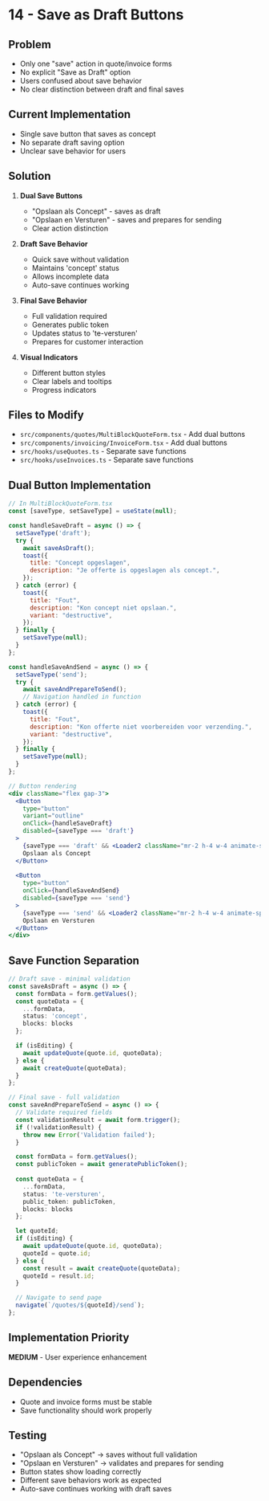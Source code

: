 # 14 - Save as Draft Buttons

## Problem
- Only one "save" action in quote/invoice forms
- No explicit "Save as Draft" option
- Users confused about save behavior
- No clear distinction between draft and final saves

## Current Implementation
- Single save button that saves as concept
- No separate draft saving option
- Unclear save behavior for users

## Solution
1. **Dual Save Buttons**
   - "Opslaan als Concept" - saves as draft
   - "Opslaan en Versturen" - saves and prepares for sending
   - Clear action distinction

2. **Draft Save Behavior**
   - Quick save without validation
   - Maintains 'concept' status
   - Allows incomplete data
   - Auto-save continues working

3. **Final Save Behavior**
   - Full validation required
   - Generates public token
   - Updates status to 'te-versturen'
   - Prepares for customer interaction

4. **Visual Indicators**
   - Different button styles
   - Clear labels and tooltips
   - Progress indicators

## Files to Modify
- `src/components/quotes/MultiBlockQuoteForm.tsx` - Add dual buttons
- `src/components/invoicing/InvoiceForm.tsx` - Add dual buttons
- `src/hooks/useQuotes.ts` - Separate save functions
- `src/hooks/useInvoices.ts` - Separate save functions

## Dual Button Implementation
```jsx
// In MultiBlockQuoteForm.tsx
const [saveType, setSaveType] = useState(null);

const handleSaveDraft = async () => {
  setSaveType('draft');
  try {
    await saveAsDraft();
    toast({
      title: "Concept opgeslagen",
      description: "Je offerte is opgeslagen als concept.",
    });
  } catch (error) {
    toast({
      title: "Fout",
      description: "Kon concept niet opslaan.",
      variant: "destructive",
    });
  } finally {
    setSaveType(null);
  }
};

const handleSaveAndSend = async () => {
  setSaveType('send');
  try {
    await saveAndPrepareToSend();
    // Navigation handled in function
  } catch (error) {
    toast({
      title: "Fout",
      description: "Kon offerte niet voorbereiden voor verzending.",
      variant: "destructive",
    });
  } finally {
    setSaveType(null);
  }
};

// Button rendering
<div className="flex gap-3">
  <Button 
    type="button"
    variant="outline" 
    onClick={handleSaveDraft}
    disabled={saveType === 'draft'}
  >
    {saveType === 'draft' && <Loader2 className="mr-2 h-4 w-4 animate-spin" />}
    Opslaan als Concept
  </Button>
  
  <Button 
    type="button"
    onClick={handleSaveAndSend}
    disabled={saveType === 'send'}
  >
    {saveType === 'send' && <Loader2 className="mr-2 h-4 w-4 animate-spin" />}
    Opslaan en Versturen
  </Button>
</div>
```

## Save Function Separation
```typescript
// Draft save - minimal validation
const saveAsDraft = async () => {
  const formData = form.getValues();
  const quoteData = {
    ...formData,
    status: 'concept',
    blocks: blocks
  };

  if (isEditing) {
    await updateQuote(quote.id, quoteData);
  } else {
    await createQuote(quoteData);
  }
};

// Final save - full validation
const saveAndPrepareToSend = async () => {
  // Validate required fields
  const validationResult = await form.trigger();
  if (!validationResult) {
    throw new Error('Validation failed');
  }

  const formData = form.getValues();
  const publicToken = await generatePublicToken();
  
  const quoteData = {
    ...formData,
    status: 'te-versturen',
    public_token: publicToken,
    blocks: blocks
  };

  let quoteId;
  if (isEditing) {
    await updateQuote(quote.id, quoteData);
    quoteId = quote.id;
  } else {
    const result = await createQuote(quoteData);
    quoteId = result.id;
  }

  // Navigate to send page
  navigate(`/quotes/${quoteId}/send`);
};
```

## Implementation Priority
**MEDIUM** - User experience enhancement

## Dependencies
- Quote and invoice forms must be stable
- Save functionality should work properly

## Testing
- "Opslaan als Concept" → saves without full validation
- "Opslaan en Versturen" → validates and prepares for sending
- Button states show loading correctly
- Different save behaviors work as expected
- Auto-save continues working with draft saves